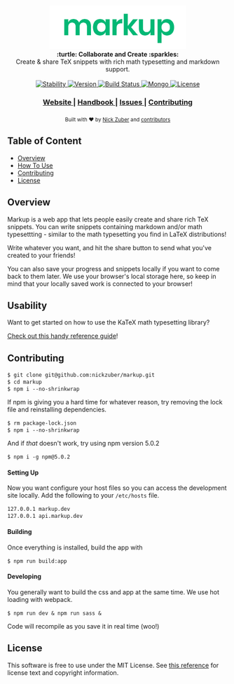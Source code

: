 
<div align="center">
  <img src=".github/name.png"
		 width="312px"
       alt="Markup" />
</div>

<div align="center">
  <strong>:turtle: Collaborate and Create :sparkles:</strong>
</div>
<div align="center">
  Create & share TeX snippets with rich math typesetting and markdown support.
</div>

<br />

<div align="center">
  <!-- Stability -->
  <a href="#">
    <img src="https://img.shields.io/badge/stability-beta-fcc419.svg"
      alt="Stability" />
  </a>
  <!-- NPM version -->
  <a href="#">
    <img src="https://img.shields.io/badge/version-1.0.0-brightgreen.svg"
      alt="Version" />
  </a>
  <!-- Build Status -->
  <a href="https://travis-ci.org/choojs/choo">
    <img src="https://travis-ci.org/markup-app/markup.svg?branch=master"
      alt="Build Status" />
  </a>
  <a href="#">
    <img src="https://img.shields.io/myget/mongodb/v/MongoDB.Driver.Core.svg"
      alt="Mongo" />
  </a>
  <!-- License -->
  <a href="https://npmjs.org/package/choo">
    <img src="https://img.shields.io/badge/license-MIT%20Licence-blue.svg"
      alt="License" />
  </a>
</div>

<div align="center">
  <h3>
    <a href="https://markup-app.com">
      Website
    </a>
    <span> | </span>
    <a href="https://khan.github.io/KaTeX/function-support.html">
      Handbook
    </a>
    <span> | </span>
    <a href="https://github.com/markup-app/markup/issues">
      Issues
    </a>
    <span> | </span>
    <a href="https://github.com/markup-app/markup/pullrequest">
      Contributing
    </a>
  </h3>
</div>

<div align="center">
  <sub>Built with ❤︎ by
  <a href="https://nickzuber.com/">Nick Zuber</a> and
  <a href="https://github.com/markup-app/markup/graphs/contributors">
    contributors
  </a>
</div>
	
## Table of Content
- [Overview](#overview)
- [How To Use](#usability)
- [Contributing](#contributing)
- [License](#license)

## Overview

Markup is a web app that lets people easily create and share rich TeX snippets. You can write snippets containing markdown and/or math typesettting - similar to the math typesetting you find in LaTeX distributions!

Write whatever you want, and hit the share button to send what you've created to your friends! 

You can also save your progress and snippets locally if you want to come back to them later. We use your browser's local storage here, so keep in mind that your locally saved work is connected to your browser!

## Usability

Want to get started on how to use the KaTeX math typesetting library?

[Check out this handy reference guide](https://khan.github.io/KaTeX/function-support.html)!

## Contributing

```
$ git clone git@github.com:nickzuber/markup.git
$ cd markup
$ npm i --no-shrinkwrap
```

If npm is giving you a hard time for whatever reason, try removing the lock file and reinstalling dependencies.

```
$ rm package-lock.json
$ npm i --no-shrinkwrap
```

And if _that_ doesn't work, try using npm version 5.0.2

```
$ npm i -g npm@5.0.2
```

#### Setting Up

Now you want configure your host files so you can access the development site locally. Add the following to your `/etc/hosts` file.

```
127.0.0.1 markup.dev
127.0.0.1 api.markup.dev
```

#### Building

Once everything is installed, build the app with

```
$ npm run build:app
```

#### Developing

You generally want to build the css and app at the same time. We use hot loading with webpack. 

```
$ npm run dev & npm run sass &
```

Code will recompile as you save it in real time (woo!)

## License

This software is free to use under the MIT License. See [this reference](https://opensource.org/licenses/MIT) for license text and copyright information.
